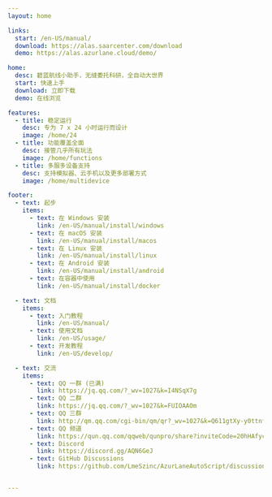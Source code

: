 ```yaml
---
layout: home

links:
  start: /en-US/manual/
  download: https://alas.saarcenter.com/download
  demo: https://alas.azurlane.cloud/demo/

home:
  desc: 碧蓝航线小助手，无缝委托科研，全自动大世界
  start: 快速上手
  download: 立即下载
  demo: 在线浏览

features:
  - title: 稳定运行
    desc: 专为 7 x 24 小时运行而设计
    image: /home/24
  - title: 功能覆盖全面
    desc: 接管几乎所有玩法
    image: /home/functions
  - title: 多服多设备支持
    desc: 支持模拟器、云手机以及更多部署方式
    image: /home/multidevice

footer:
  - text: 起步
    items:
      - text: 在 Windows 安装
        link: /en-US/manual/install/windows
      - text: 在 macOS 安装
        link: /en-US/manual/install/macos
      - text: 在 Linux 安装
        link: /en-US/manual/install/linux
      - text: 在 Android 安装
        link: /en-US/manual/install/android
      - text: 在容器中使用
        link: /en-US/manual/install/docker

  - text: 文档
    items:
      - text: 入门教程
        link: /en-US/manual/
      - text: 使用文档
        link: /en-US/usage/
      - text: 开发教程
        link: /en-US/develop/

  - text: 交流
    items:
      - text: QQ 一群 (已满)
        link: https://jq.qq.com/?_wv=1027&k=I4NSqX7g
      - text: QQ 二群
        link: https://jq.qq.com/?_wv=1027&k=FUIOAAOm
      - text: QQ 三群
        link: http://qm.qq.com/cgi-bin/qm/qr?_wv=1027&k=Q611gtXy-y0ttnfHOQNegXjerUI2tWIy
      - text: QQ 频道
        link: https://qun.qq.com/qqweb/qunpro/share?inviteCode=20hHAfycu5p
      - text: Discord
        link: https://discord.gg/AQN6GeJ
      - text: GitHub Discussions
        link: https://github.com/LmeSzinc/AzurLaneAutoScript/discussions


---
```


